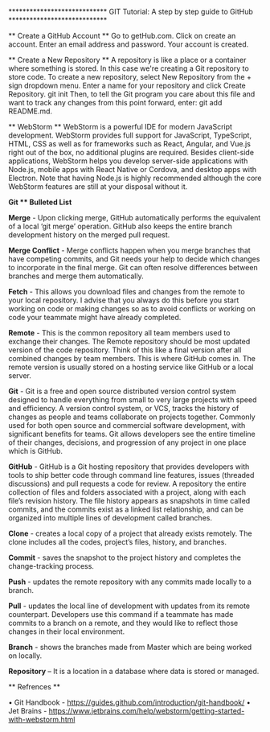****************************      GIT Tutorial: A step by step guide to GitHub      ****************************  

** Create a GitHub Account **
Go to getHub.com. Click on create an account. Enter an email address and password. Your account is created.


** Create a New Repository **
A repository is like a place or a container where something is stored. In this case we're creating a Git repository to store code. To create a new repository, select New Repository from the + sign dropdown menu. Enter a name for your repository and click Create Repository. git init Then, to tell the Git program you care about this file and want to track any changes from this point forward, enter: git add README.md.


** WebStorm **
WebStorm is a powerful IDE for modern JavaScript development. WebStorm provides full support for JavaScript, TypeScript, HTML, CSS as well as for frameworks such as React, Angular, and Vue.js right out of the box, no additional plugins are required. Besides client-side applications, WebStorm helps you develop server-side applications with Node.js, mobile apps with React Native or Cordova, and desktop apps with Electron. Note that having Node.js is highly recommended although the core WebStorm features are still at your disposal without it.


**Git
** Bulleted List**

**Merge** - Upon clicking merge, GitHub automatically performs the equivalent of a local ‘git merge’ operation. GitHub also keeps the entire branch development history on the merged pull request.

**Merge Conflict** - Merge conflicts happen when you merge branches that have competing commits, and Git needs your help to decide which changes to incorporate in the final merge. Git can often resolve differences between branches and merge them automatically.

**Fetch** - This allows you download files and changes from the remote to your local repository. I advise that you always do this before you start working on code or making changes so as to avoid conflicts or working on code your teammate might have already completed.

**Remote** - This is the common repository all team members used to exchange their changes. The Remote repository should be most updated version of the code repository. Think of this like a final version after all combined changes by team members. This is where GitHub comes in. The remote version is usually stored on a hosting service like GitHub or a local server.

**Git** - Git is a free and open source distributed version control system designed to handle everything from small to very large projects with speed and efficiency. A version control system, or VCS, tracks the history of changes as people and teams collaborate on projects together. Commonly used for both open source and commercial software development, with significant benefits for teams. Git allows developers see the entire timeline of their changes, decisions, and progression of any project in one place which is GitHub.

**GitHub** - GitHub is a Git hosting repository that provides developers with tools to ship better code through command line features, issues (threaded discussions) and pull requests a code for review. A repository the entire collection of files and folders associated with a project, along with each file’s revision history. The file history appears as snapshots in time called commits, and the commits exist as a linked list relationship, and can be organized into multiple lines of development called branches.

**Clone** - creates a local copy of a project that already exists remotely. The clone includes all the codes, project’s files, history, and branches.

**Commit** - saves the snapshot to the project history and completes the change-tracking process.

**Push** - updates the remote repository with any commits made locally to a branch.

**Pull** - updates the local line of development with updates from its remote counterpart. Developers use this command if a teammate has made commits to a branch on a remote, and they would like to reflect those changes in their local environment.

**Branch** - shows the branches made from Master which are being worked on locally.

**Repository** – It is a location in a database where data is stored or managed.


** Refrences **

•	Git Handbook - https://guides.github.com/introduction/git-handbook/
•	Jet Brains - https://www.jetbrains.com/help/webstorm/getting-started-with-webstorm.html
